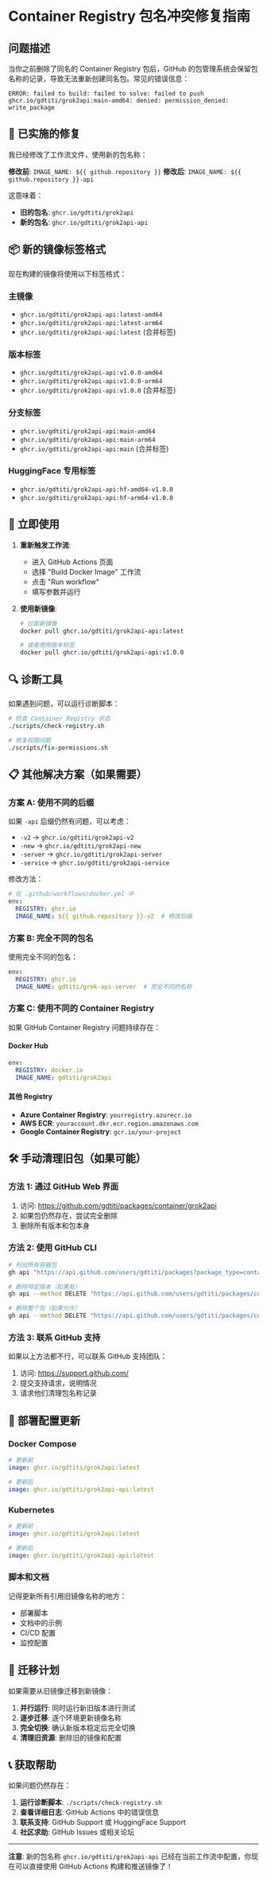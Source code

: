 # Container Registry 包名冲突修复指南

## 问题描述

当你之前删除了同名的 Container Registry 包后，GitHub 的包管理系统会保留包名称的记录，导致无法重新创建同名包。常见的错误信息：

```
ERROR: failed to build: failed to solve: failed to push ghcr.io/gdtiti/grok2api:main-amd64: denied: permission_denied: write_package
```

## 🔧 已实施的修复

我已经修改了工作流文件，使用新的包名称：

**修改前**: `IMAGE_NAME: ${{ github.repository }}`
**修改后**: `IMAGE_NAME: ${{ github.repository }}-api`

这意味着：
- **旧的包名**: `ghcr.io/gdtiti/grok2api`
- **新的包名**: `ghcr.io/gdtiti/grok2api-api`

## 📦 新的镜像标签格式

现在构建的镜像将使用以下标签格式：

### 主镜像
- `ghcr.io/gdtiti/grok2api-api:latest-amd64`
- `ghcr.io/gdtiti/grok2api-api:latest-arm64`
- `ghcr.io/gdtiti/grok2api-api:latest` (合并标签)

### 版本标签
- `ghcr.io/gdtiti/grok2api-api:v1.0.0-amd64`
- `ghcr.io/gdtiti/grok2api-api:v1.0.0-arm64`
- `ghcr.io/gdtiti/grok2api-api:v1.0.0` (合并标签)

### 分支标签
- `ghcr.io/gdtiti/grok2api-api:main-amd64`
- `ghcr.io/gdtiti/grok2api-api:main-arm64`
- `ghcr.io/gdtiti/grok2api-api:main` (合并标签)

### HuggingFace 专用标签
- `ghcr.io/gdtiti/grok2api-api:hf-amd64-v1.0.0`
- `ghcr.io/gdtiti/grok2api-api:hf-arm64-v1.0.0`

## 🚀 立即使用

1. **重新触发工作流**:
   - 进入 GitHub Actions 页面
   - 选择 "Build Docker Image" 工作流
   - 点击 "Run workflow"
   - 填写参数并运行

2. **使用新镜像**:
   ```bash
   # 拉取新镜像
   docker pull ghcr.io/gdtiti/grok2api-api:latest

   # 或者使用版本标签
   docker pull ghcr.io/gdtiti/grok2api-api:v1.0.0
   ```

## 🔍 诊断工具

如果遇到问题，可以运行诊断脚本：

```bash
# 检查 Container Registry 状态
./scripts/check-registry.sh

# 修复权限问题
./scripts/fix-permissions.sh
```

## 📋 其他解决方案（如果需要）

### 方案 A: 使用不同的后缀

如果 `-api` 后缀仍然有问题，可以考虑：

- `-v2` → `ghcr.io/gdtiti/grok2api-v2`
- `-new` → `ghcr.io/gdtiti/grok2api-new`
- `-server` → `ghcr.io/gdtiti/grok2api-server`
- `-service` → `ghcr.io/gdtiti/grok2api-service`

修改方法：
```yaml
# 在 .github/workflows/docker.yml 中
env:
  REGISTRY: ghcr.io
  IMAGE_NAME: ${{ github.repository }}-v2  # 修改后缀
```

### 方案 B: 完全不同的包名

使用完全不同的包名：

```yaml
env:
  REGISTRY: ghcr.io
  IMAGE_NAME: gdtiti/grok-api-server  # 完全不同的名称
```

### 方案 C: 使用不同的 Container Registry

如果 GitHub Container Registry 问题持续存在：

#### Docker Hub
```yaml
env:
  REGISTRY: docker.io
  IMAGE_NAME: gdtiti/grok2api
```

#### 其他 Registry
- **Azure Container Registry**: `yourregistry.azurecr.io`
- **AWS ECR**: `youraccount.dkr.ecr.region.amazonaws.com`
- **Google Container Registry**: `gcr.io/your-project`

## 🛠️ 手动清理旧包（如果可能）

### 方法 1: 通过 GitHub Web 界面

1. 访问: https://github.com/gdtiti/packages/container/grok2api
2. 如果包仍然存在，尝试完全删除
3. 删除所有版本和包本身

### 方法 2: 使用 GitHub CLI

```bash
# 列出所有容器包
gh api "https://api.github.com/users/gdtiti/packages?package_type=container"

# 删除特定版本（如果有）
gh api --method DELETE "https://api.github.com/users/gdtiti/packages/container/grok2api/versions/{version_id}"

# 删除整个包（如果允许）
gh api --method DELETE "https://api.github.com/users/gdtiti/packages/container/grok2api"
```

### 方法 3: 联系 GitHub 支持

如果以上方法都不行，可以联系 GitHub 支持团队：
1. 访问: https://support.github.com/
2. 提交支持请求，说明情况
3. 请求他们清理包名称记录

## 📝 部署配置更新

### Docker Compose
```yaml
# 更新前
image: ghcr.io/gdtiti/grok2api:latest

# 更新后
image: ghcr.io/gdtiti/grok2api-api:latest
```

### Kubernetes
```yaml
# 更新前
image: ghcr.io/gdtiti/grok2api:latest

# 更新后
image: ghcr.io/gdtiti/grok2api-api:latest
```

### 脚本和文档

记得更新所有引用旧镜像名称的地方：
- 部署脚本
- 文档中的示例
- CI/CD 配置
- 监控配置

## 🔄 迁移计划

如果需要从旧镜像迁移到新镜像：

1. **并行运行**: 同时运行新旧版本进行测试
2. **逐步迁移**: 逐个环境更新镜像名称
3. **完全切换**: 确认新版本稳定后完全切换
4. **清理旧资源**: 删除旧的镜像和配置

## 📞 获取帮助

如果问题仍然存在：

1. **运行诊断脚本**: `./scripts/check-registry.sh`
2. **查看详细日志**: GitHub Actions 中的错误信息
3. **联系支持**: GitHub Support 或 HuggingFace Support
4. **社区求助**: GitHub Issues 或相关论坛

---

**注意**: 新的包名称 `ghcr.io/gdtiti/grok2api-api` 已经在当前工作流中配置，你现在可以直接使用 GitHub Actions 构建和推送镜像了！